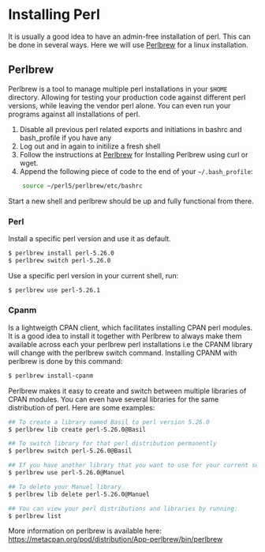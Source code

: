 # Installing Perl
It is usually a good idea to have an admin-free installation of perl. This can be done in several ways. Here we will use [Perlbrew] for a linux installation.

## Perlbrew
Perlbrew is a tool to manage multiple perl installations in your `$HOME` directory. Allowing for testing your production code against different perl versions, while leaving the vendor perl alone. You can even run your programs against all installations of perl. 
1. Disable all previous perl related exports and initiations in bashrc and bash_profile if you have any
1. Log out and in again to initilize a fresh shell
1. Follow the instructions at [Perlbrew] for Installing Perlbrew using curl or wget.
1. Append the following piece of code to the end of your `~/.bash_profile`:
```Bash
    source ~/perl5/perlbrew/etc/bashrc
```
Start a new shell and perlbrew should be up and fully functional from there.

### Perl
Install a specific perl version and use it as default.
```Bash
$ perlbrew install perl-5.26.0
$ perlbrew switch perl-5.26.0
```

Use a specific perl version in your current shell, run:
```Bash
$ perlbrew use perl-5.26.1
``` 

### Cpanm
Is a lightweigth CPAN client, which facilitates installing CPAN perl modules. It is a good idea to install it together with Perlbrew to always make them available across each your perlbrew perl installations i.e the CPANM library will change with the perlbrew switch command. 
Installing CPANM with perlbrew is done by this command:
```Bash
$ perlbrew install-cpanm
``` 
Perlbrew makes it easy to create and switch between multiple libraries of CPAN modules. You can even have several libraries for the same distribution of perl.
Here are some examples:
``` Bash
## To create a library named Basil to perl version 5.26.0 
$ perlbrew lib create perl-5.26.0@Basil

## To switch library for that perl distribution permanently
$ perlbrew switch perl-5.26.0@Basil

## If you have another library that you want to use for your current session 
$ perlbrew use perl-5.26.0@Manuel

## To delete your Manuel library 
$ perlbrew lib delete perl-5.26.0@Manuel

## You can view your perl distributions and libraries by running:  
$ perlbrew list  
```
More information on perlbrew is available here:  
https://metacpan.org/pod/distribution/App-perlbrew/bin/perlbrew

[Perlbrew]: https://perlbrew.pl
